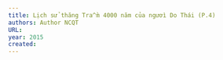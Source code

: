 ```yaml
---
title: Lịch sử thăng Tra^m̀ 4000 năm của ngươì Do Thái (P.4)
authors: Author NCQT
URL: 
year: 2015
created: 
---
```


